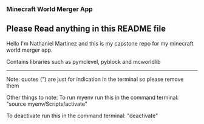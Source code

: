 ### Minecraft World Merger App 
## Please Read anything in this README file
Hello I'm Nathaniel Martinez and this is my capstone repo for my minecraft world merger app.

Contains libraries such as pymclevel, pyblock and mcworldlib

___
Note: quotes (") are just for indication in the terminal so please remove them

Other things to note:
To run myenv run this in the command terminal: "source myenv/Scripts/activate"

To deactivate run this in the command terminal: "deactivate"